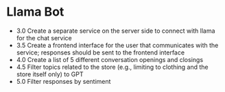 # Llama Bot

- 3.0 Create a separate service on the server side to connect with llama for the chat service
- 3.5 Create a frontend interface for the user that communicates with the service; responses should be sent to the frontend interface
- 4.0 Create a list of 5 different conversation openings and closings
- 4.5 Filter topics related to the store (e.g., limiting to clothing and the store itself only) to GPT
- 5.0 Filter responses by sentiment